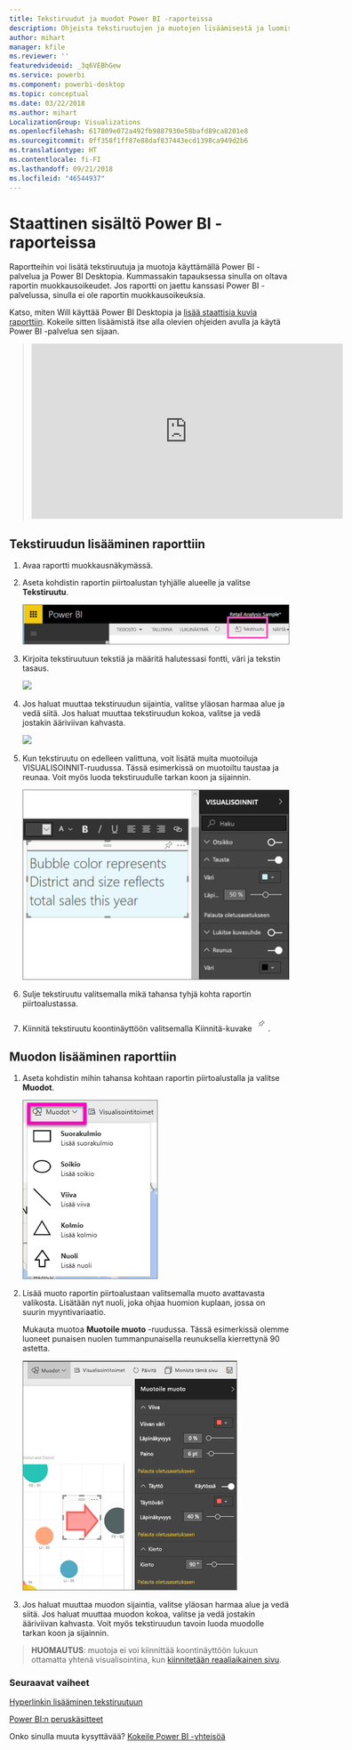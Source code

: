 ```yaml
---
title: Tekstiruudut ja muodot Power BI -raporteissa
description: Ohjeista tekstiruutujen ja muotojen lisäämisestä ja luomisesta raportissa käyttämällä Microsoft Power BI -palvelua.
author: mihart
manager: kfile
ms.reviewer: ''
featuredvideoid: _3q6VEBhGew
ms.service: powerbi
ms.component: powerbi-desktop
ms.topic: conceptual
ms.date: 03/22/2018
ms.author: mihart
LocalizationGroup: Visualizations
ms.openlocfilehash: 617809e072a492fb9887930e58bafd89ca8201e8
ms.sourcegitcommit: 0ff358f1ff87e88daf837443ecd1398ca949d2b6
ms.translationtype: HT
ms.contentlocale: fi-FI
ms.lasthandoff: 09/21/2018
ms.locfileid: "46544937"
---
```

# <a name="static-content-in-power-bi-reports"></a>Staattinen sisältö Power BI -raporteissa
Raportteihin voi lisätä tekstiruutuja ja muotoja käyttämällä Power BI -palvelua ja Power BI Desktopia. Kummassakin tapauksessa sinulla on oltava raportin muokkausoikeudet. Jos raportti on jaettu kanssasi Power BI -palvelussa, sinulla ei ole raportin muokkausoikeuksia. 

Katso, miten Will käyttää Power BI Desktopia ja [lisää staattisia kuvia raporttiin](guided-learning/visualizations.yml?tutorial-step=11). Kokeile sitten lisäämistä itse alla olevien ohjeiden avulla ja käytä Power BI -palvelua sen sijaan.
> 
> <iframe width="560" height="315" src="https://www.youtube.com/embed/_3q6VEBhGew" frameborder="0" allowfullscreen></iframe>
> 

## <a name="add-a-text-box-to-a-report"></a>Tekstiruudun lisääminen raporttiin
1. Avaa raportti muokkausnäkymässä.

2. Aseta kohdistin raportin piirtoalustan tyhjälle alueelle ja valitse **Tekstiruutu**.
   
   ![](media/power-bi-reports-add-text-and-shapes/pbi_textbox.png)
2. Kirjoita tekstiruutuun tekstiä ja määritä halutessasi fontti, väri ja tekstin tasaus. 
   
   ![](media/power-bi-reports-add-text-and-shapes/pbi_textbox2new.png)
3. Jos haluat muuttaa tekstiruudun sijaintia, valitse yläosan harmaa alue ja vedä siitä. Jos haluat muuttaa tekstiruudun kokoa, valitse ja vedä jostakin ääriviivan kahvasta. 
   
   ![](media/power-bi-reports-add-text-and-shapes/textboxsmaller.gif)

4. Kun tekstiruutu on edelleen valittuna, voit lisätä muita muotoiluja VISUALISOINNIT-ruudussa. Tässä esimerkissä on muotoiltu taustaa ja reunaa. Voit myös luoda tekstiruudulle tarkan koon ja sijainnin.  

   ![](media/power-bi-reports-add-text-and-shapes/power-bi-borders.png)

5. Sulje tekstiruutu valitsemalla mikä tahansa tyhjä kohta raportin piirtoalustassa. 

5. Kiinnitä tekstiruutu koontinäyttöön valitsemalla Kiinnitä-kuvake ![](media/power-bi-reports-add-text-and-shapes/pbi_pintile.png). 

## <a name="add-a-shape-to-a-report"></a>Muodon lisääminen raporttiin
1. Aseta kohdistin mihin tahansa kohtaan raportin piirtoalustalla ja valitse **Muodot**.
   
   ![](media/power-bi-reports-add-text-and-shapes/power-bi-shapes.png)
2. Lisää muoto raportin piirtoalustaan valitsemalla muoto avattavasta valikosta. Lisätään nyt nuoli, joka ohjaa huomion kuplaan, jossa on suurin myyntivariaatio. 
   
   Mukauta muotoa **Muotoile muoto** -ruudussa. Tässä esimerkissä olemme luoneet punaisen nuolen tummanpunaisella reunuksella kierrettynä 90 astetta.
   
   ![](media/power-bi-reports-add-text-and-shapes/power-bi-arrrow.png)
3. Jos haluat muuttaa muodon sijaintia, valitse yläosan harmaa alue ja vedä siitä. Jos haluat muuttaa muodon kokoa, valitse ja vedä jostakin ääriviivan kahvasta. Voit myös tekstiruudun tavoin luoda muodolle tarkan koon ja sijainnin.

> **HUOMAUTUS**: muotoja ei voi kiinnittää koontinäyttöön lukuun ottamatta yhtenä visualisointina, kun [kiinnitetään reaaliaikainen sivu](service-dashboard-pin-live-tile-from-report.md). 
> 
> 

### <a name="next-steps"></a>Seuraavat vaiheet
[Hyperlinkin lisääminen tekstiruutuun](service-add-hyperlink-to-text-box.md)

[Power BI:n peruskäsitteet](consumer/end-user-basic-concepts.md)

Onko sinulla muuta kysyttävää? [Kokeile Power BI -yhteisöä](http://community.powerbi.com/)
